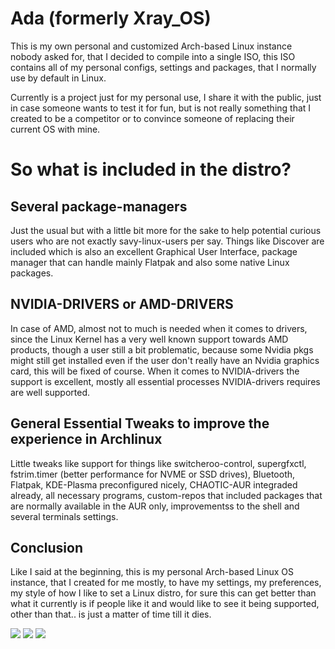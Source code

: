 

# Ada (formerly Xray_OS)
This is my own personal and customized Arch-based Linux instance nobody asked for, that I decided to compile into a single ISO, this ISO contains all of my personal configs, settings and packages, that I normally use by default in Linux.

Currently is a project just for my personal use, I share it with the public, just in case someone wants to test it for fun, but is not really something that I created to be a competitor or to convince someone of replacing their current OS with mine.

# So what is included in the distro?

## Several package-managers
Just the usual but with a little bit more for the sake to help potential curious users who are not exactly savy-linux-users per say. Things like Discover are included which is also an excellent Graphical User Interface, package manager that can handle mainly Flatpak and also some native Linux packages.

## NVIDIA-DRIVERS or AMD-DRIVERS
In case of AMD, almost not to much is needed when it comes to drivers, since the Linux Kernel has a very well known support towards AMD products, though a user still a bit problematic, because some Nvidia pkgs might still get installed even if the user don't really have an Nvidia graphics card, this will be fixed of course. When it comes to NVIDIA-drivers the support is excellent, mostly all essential processes NVIDIA-drivers requires are well supported.

## General Essential Tweaks to improve the experience in Archlinux
Little tweaks like support for things like switcheroo-control, supergfxctl, fstrim.timer (better performance for NVME or SSD drives), Bluetooth, Flatpak, KDE-Plasma preconfigured nicely, CHAOTIC-AUR integraded already, all necessary programs, custom-repos that included packages that are normally available in the AUR only, improvementss to the shell and several terminals settings.

## Conclusion
Like I said at the beginning, this is my personal Arch-based Linux OS instance, that I created for me mostly, to have my settings, my preferences, my style of how I like to set a Linux distro, for sure this can get better than what it currently is if people like it and would like to see it being supported, other than that.. is just a matter of time till it dies.

<img src="https://images2.imgbox.com/93/10/eHj7jhXu_o.png">

<img src="https://images2.imgbox.com/a5/e5/VcjlKerg_o.png">

<img src="https://images2.imgbox.com/91/a3/bmepo64s_o.jpg">
